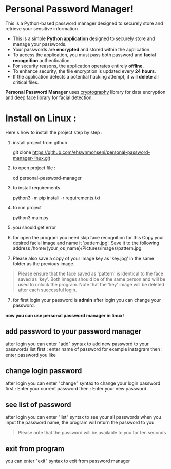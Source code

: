 # Personal Password Manager!

This is a Python-based password manager designed to securely store and retrieve your sensitive information 
-   This is a simple **Python application** designed to securely store and manage your passwords.
-   Your passwords are **encrypted** and stored within the application.
-   To access the application, you must pass both password and **facial recognition** authentication.
-   For security reasons, the application operates entirely **offline**.
-   To enhance security, the file encryption is updated every **24 hours**.
- If the application detects a potential hacking attempt, it will **delete** all critical files.

**Personal Password Manager** uses [cryptography](https://github.com/pyca/cryptography) library for data encryption and [deep face library](https://github.com/serengil/deepface/) for facial detection.


# Install on Linux :

Here's how to install the project step by step :
1. install project from github 

    git clone https://github.com/ehswnmohseni/personal-password-manager-linux.git
    
2. to open project file :
	
    cd personal-password-manager

3. to install requirements 
    
    python3 -m pip install -r requirements.txt

4. to run project 

    python3 main.py

5. you should get error 

6. for open the program you need skip face recognition for this Copy your desired facial image and name it 'pattern.jpg'. Save it to the following address /home/{your_os_name}/Pictures/images/pattern.jpg

7. Please also save a copy of your image key as 'key.jpg' in the same folder as the previous image.

> Please ensure that the face saved as 'pattern' is identical to the
> face saved as 'key'. Both images should be of the same person and will
> be used to unlock the program. Note that the 'key' image will be
> deleted after each successful login.

   7. for first login your password is **admin** after login you can change your password.

**now you can use personal password manager in linux!**

## add password to your password manager 

after login you can enter "add" syntax to add new password to your passwords list 
first : enter name of password for example instagram 
then : enter password you like 

## change login password 

after login you can enter "change" syntax to change your login password
first : Enter your current password
then : Enter your new password

## see list of password

after login you can enter "list" syntax to see your all passwords 
when you input the password name, the program will return the password to you

> Please note that the password will be available to you for ten seconds

## exit from program 

you can enter "exit" syntax to exit from password manager
